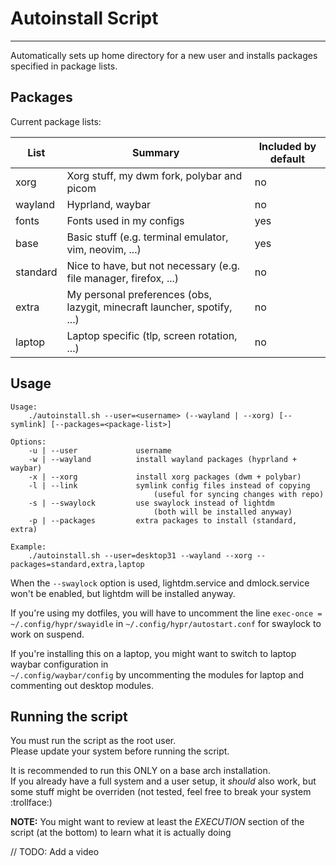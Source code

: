 # Autoinstall Script
---

Automatically sets up home directory for a new user and installs packages specified in package lists.

## Packages
Current package lists:

| List     | Summary | Included by default |
|----------|---------|---------------------|
| xorg     | Xorg stuff, my dwm fork, polybar and picom                                        | no  |
| wayland  | Hyprland, waybar                                                                  | no  |
| fonts    | Fonts used in my configs                                                          | yes |
| base     | Basic stuff (e.g. terminal emulator, vim, neovim, ...)                            | yes |
| standard | Nice to have, but not necessary (e.g. file manager, firefox, ...)| no  |
| extra    | My personal preferences (obs, lazygit, minecraft launcher, spotify, ...)          | no  |
| laptop   | Laptop specific (tlp, screen rotation, ...)                                       | no  |

## Usage
```
Usage:
	./autoinstall.sh --user=<username> (--wayland | --xorg) [--symlink] [--packages=<package-list>]

Options:
	-u | --user             username
	-w | --wayland          install wayland packages (hyprland + waybar)
	-x | --xorg             install xorg packages (dwm + polybar)
	-l | --link             symlink config files instead of copying
                                (useful for syncing changes with repo)
	-s | --swaylock         use swaylock instead of lightdm
                                (both will be installed anyway)
	-p | --packages         extra packages to install (standard, extra)

Example: 
	./autoinstall.sh --user=desktop31 --wayland --xorg --packages=standard,extra,laptop
```

When the `--swaylock` option is used, lightdm.service and dmlock.service won't be enabled, but lightdm
will be installed anyway. 

If you're using my dotfiles, you will have to uncomment the line `exec-once = ~/.config/hypr/swayidle`
in `~/.config/hypr/autostart.conf` for swaylock to work on suspend.

If you're installing this on a laptop, you might want to switch to laptop waybar configuration in <br>
`~/.config/waybar/config` by uncommenting the modules for laptop and commenting out desktop modules.

## Running the script
You must run the script as the root user. <br>
Please update your system before running the script.

It is recommended to run this ONLY on a base arch installation. <br>
If you already have a full system and a user setup, it *should* also work, but some stuff might be overriden (not tested, feel free to break your system :trollface:)

**NOTE:** You might want to review at least the *EXECUTION* section of the script (at the bottom) to learn what it is actually doing

// TODO: Add a video
